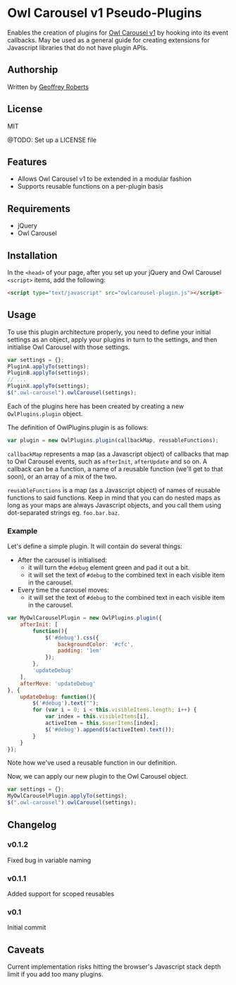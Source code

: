 # Owl Carousel v1 Pseudo-Plugins

Enables the creation of plugins for [Owl Carousel v1](https://github.com/OwlFonk/OwlCarousel) by hooking into its event callbacks. May be used as a general guide for creating extensions for Javascript libraries that do not have plugin APIs.

## Authorship

Written by [Geoffrey Roberts](mailto:g.roberts@blackicemedia.com)

## License

MIT

@TODO: Set up a LICENSE file

## Features

* Allows Owl Carousel v1 to be extended in a modular fashion
* Supports reusable functions on a per-plugin basis

## Requirements

* jQuery
* Owl Carousel

## Installation

In the `<head>` of your page, after you set up your jQuery and Owl Carousel `<script>` items, add the following:

```html
<script type="text/javascript" src="owlcarousel-plugin.js"></script>
```

## Usage

To use this plugin architecture properly, you need to define your initial settings as an object, apply your plugins in turn to the settings, and then initialise Owl Carousel with those settings.

```javascript
var settings = {};			
PluginA.applyTo(settings);
PluginB.applyTo(settings);
// ...
PluginX.applyTo(settings);
$(".owl-carousel").owlCarousel(settings);
```

Each of the plugins here has been created by creating a new `OwlPlugins.plugin` object.

The definition of OwlPlugins.plugin is as follows:

```javascript
var plugin = new OwlPlugins.plugin(callbackMap, reusableFunctions);
```

`callbackMap` represents a map (as a Javascript object) of callbacks that map to Owl Carousel events, such as `afterInit`, `afterUpdate` and so on. A callback can be a function, a name of a reusable function (we'll get to that soon), or an array of a mix of the two.

`reusableFunctions` is a map (as a Javascript object) of names of reusable functions to said functions. Keep in mind that you can do nested maps as long as your maps are always Javascript objects, and you call them using dot-separated strings eg. `foo.bar.baz`.

### Example

Let's define a simple plugin. It will contain do several things:

* After the carousel is initialised:
  * it will turn the `#debug` element green and pad it out a bit.
  * it will set the text of `#debug` to the combined text in each visible item in the carousel.
* Every time the carousel moves:
  * it will set the text of `#debug` to the combined text in each visible item in the carousel.

```javascript
var MyOwlCarouselPlugin = new OwlPlugins.plugin({
	afterInit: [
		function(){
			$('#debug').css({
				backgroundColor: '#cfc',
				padding: '1em'
			});
		},
		'updateDebug'
	],
	afterMove: 'updateDebug'
}, {
	updateDebug: function(){
		$('#debug').text("");
		for (var i = 0; i < this.visibleItems.length; i++) {
			var index = this.visibleItems[i],
			activeItem = this.$userItems[index];
			$('#debug').append($(activeItem).text());
		}
	}
});
```

Note how we've used a reusable function in our definition.

Now, we can apply our new plugin to the Owl Carousel object.

```javascript
var settings = {};			
MyOwlCarouselPlugin.applyTo(settings);
$(".owl-carousel").owlCarousel(settings);
```

## Changelog

### v0.1.2

Fixed bug in variable naming

### v0.1.1

Added support for scoped reusables

### v0.1

Initial commit

## Caveats

Current implementation risks hitting the browser's Javascript stack depth limit if you add too many plugins.